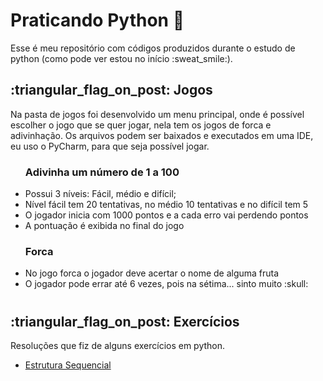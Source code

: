 # Praticando Python :snake:

<p>Esse é meu repositório com códigos produzidos durante o estudo de python (como pode ver estou no início :sweat_smile:).</p>

<h2>:triangular_flag_on_post: Jogos</h2>
<p>Na pasta de jogos foi desenvolvido um menu principal, onde é possível escolher o jogo que se quer jogar, nela tem os jogos de forca e adivinhação.
Os arquivos podem ser baixados e executados em uma IDE, eu uso o PyCharm, para que seja possível jogar.</p>
<ul>
    <h3><b>Adivinha um número de 1 a 100</b></h3>
    <li>Possui 3 níveis: Fácil, médio e difícil;</li>
    <li>Nível fácil tem 20 tentativas, no médio 10 tentativas e no difícil tem 5</li>
    <li>O jogador inicia com 1000 pontos e a cada erro vai perdendo pontos</li>
    <li>A pontuação é exibida no final do jogo</li>
</ul>
<ul>
   <h3>Forca</h3>
   <li>No jogo forca o jogador deve acertar o nome de alguma fruta</li>
   <li>O jogador pode errar até 6 vezes, pois na sétima... sinto muito :skull:</li>
</ul>

# 

<h2>:triangular_flag_on_post: Exercícios</h2>

<p>Resoluções que fiz de alguns exercícios em python. </p>

* [Estrutura Sequencial](https://github.com/Lucas-Dias-Aragao/Praticando-o-Python/tree/main/exercicios/EstruturaSequencial)
    
    
    

